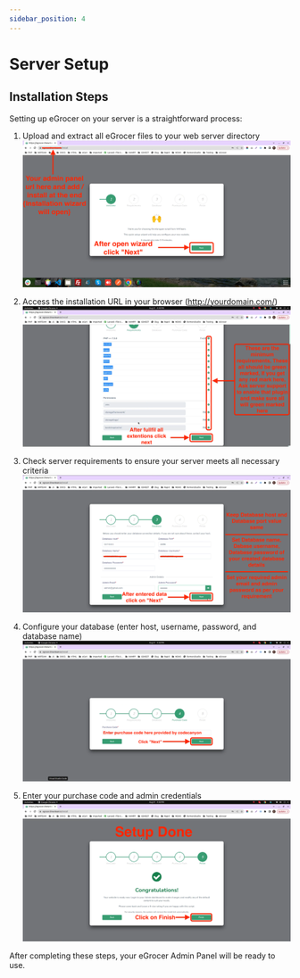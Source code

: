 ```yaml
---
sidebar_position: 4
---
```


# Server Setup

## Installation Steps

Setting up eGrocer on your server is a straightforward process:

1. Upload and extract all eGrocer files to your web server directory
   ![Step 1](/img/admin-panel/step_1.webp)

2. Access the installation URL in your browser (http://yourdomain.com/)
   ![Step 2](/img/admin-panel/step_2.webp)

3. Check server requirements to ensure your server meets all necessary criteria
   ![Step 3](/img/admin-panel/step_3.webp)

4. Configure your database (enter host, username, password, and database name)
   ![Step 4](/img/admin-panel/step_4.webp)

5. Enter your purchase code and admin credentials
   ![Step 5](/img/admin-panel/step_5.webp)

After completing these steps, your eGrocer Admin Panel will be ready to use.
